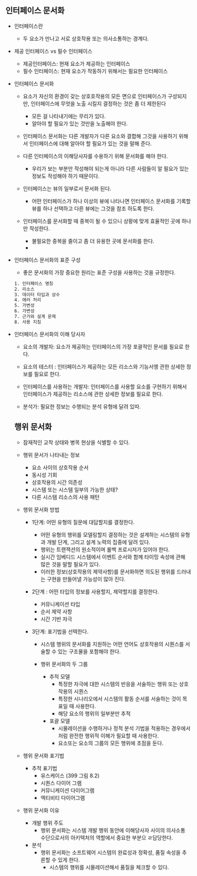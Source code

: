 ## 인터페이스 문서화
- 인터페이스란
    - 두 요소가 만나고 서로 상호작용 또는 의사소통하는 경계다.
- 제공 인터페이스  vs 필수 인터페이스
    - 제공인터페이스: 현재 요소가 제공하는 인터페이스 
    - 필수 인터페이스: 현재 요소가 작동하기 위해서는 필요한 인터페이스
-  인터페이스 문서화
    - 요소가 자신의 환경이 갖는 상호호작용의  모든 면으로 인터페이스가 구성되지만, 인터페이스에 무엇을 노출 시킬지 결정하는 것은 좀 더 제한된다
        - 모든 걸 나타내기에는 무리가 있다.
        - 알아야 할 필요가 있는 것만을 노출해야 한다.

    - 인터페이스 문서화는 다른 개발자가 다른 요소와 결합해 그것을 사용하기 위해서 인터페이스에 대해 알아야 할 필요가 있는 것을 말해 준다.

    - 다른 인터페이스의 이해당사자를 수용하기 위해 문서화를 해야 한다.
        - 우리가 보는 부분만 작성해야 되는게 아니라 다른 사람들이 알 필요가 있는 정보도 작성해야 하기 때문이다.

    - 인터페이스는 뷰의 일부로서 문서화 된다.
        - 어떤 인터페이스가 하나 이상의 뷰에 나타나면 인터페이스 문서화를 기록할 뷰를 하나 선택하고 다른 뷰에는 그것을 참조 하도록 한다.
        
    - 인터페이스를 문서화할 때 중복이 될 수 있으니 상황에 맞게 효율적인 곳에 하나만 작성한다.
         - 불필요한 중복을 줄이고 좀 더 유용한 곳에 문서화를 한다.
         - 

- 인터페이스 문서화의 표준 구성
    - 좋은 문서화의 가장 중요한 원리는 표준 구성을 사용하는 것을 규정한다.

    ```bash
    1. 인터페이스 명칭 
    2. 리소스
    3. 데이터 타입과 상수
    4. 에러 처리
    5. 가변성
    6. 가변성
    7. 근거와 설계 문제
    8. 사용 지침
    ```


- 인터페이스 문서화의 이해 당사자
    
    - 요소의 개발자: 요소가 제공하는 인터페이스의 가장 포괄적인 문서를 필요로 한다.
    - 요소의 테스터 : 인터페이스가 제공하는 모든 리소스와 기능서엥 관한 상세한 정보를 필요로 한다.
    - 인터페이스를 사용하는 개발자: 인터페이스를 사용할 요소를 구현하기 위해서 인터페이스가 제공하는 리소스에 관한 상세한 정보를 필요로 한다.

    - 분석가: 필요한 정보는 수행되는 분석 유형에 달려 있따.


    ## 행위 문서화
    - 잠재적인 교착 상태와 병목 현상을 식별할 수 있다.

    - 행위 문서가 나타내는 정보
        - 요소 사이의 상호작용 순서
        - 동시성 기회
        - 상호작용의 시간 의존성
        - 시스템 또는 시스템 일부의 가능한 상태?
        - 다른 시스템 리소스의 사용 패턴
    - 행위 문서화 방법
        - 1단계: 어떤 유형의 질문에 대답할지를 결정한다.
            - 어떤 유형의 행위를 모델링할지 결정하는 것은 설계하는 시스템의 유형과 개발 단계, 그리고 설계 노력의 집중에 달려 있다. 
            - 행위는 트랜잭션의 원소적이며 롤백 프로시저가 있어야 한다. 
            - 실시간 임베디드 시스템에서 이벤트 순서와 함께 타이밍 속성에 관해 많은 것을 말할 필요가 있다.
            - 이러한 정보(상호작용의 제약사항)를 문서화하면 의도된 행위를 드러내는 구현을 만들어낼 가능성이 많아 진다.

        - 2단계 : 어떤 타입의 정보를 사용할지, 제약할지를 결정한다.
            -  커뮤니케이션 타입
            - 순서 제약 사항
            - 시간 기반 자극 
        - 3단계: 표기법을 선택한다.
            - 시스템 행위의 문서화를 지원하는 어떤 언어도 상호작용의 시퀀스를 서술할 수 있는 구조물을 포함해야 한다.

            - 행위 문서화의 두 그룹
                - 추적 모델
                    - 특정한 자극에 대한 시스템의 반응을 서술하는 행위 또는 상호작용의 시퀀스
                    - 특정한 시나리오에서 시스템의 활동 순서를 서술하는 것이 목표일 때 사용한다.
                    - 해당 요소의 행위의 일부분만 추적
                - 포괄 모델
                    - 시물레이션을 수행하거나 정적 분석 기법을 적용하는 경우에서 처럼 완전한 행위적 이해가 필요할 때 사용한다.
                    - 요소또는 요소의 그룹의 모든 행위에 초점을 둔다.
    - 행위 문서화 표기법
        - 추적 표기법  
            - 유스케이스  (399 그림 8.2) 
            - 시퀀스 다이어 그램
            - 커뮤니케이션 다이어그램
            - 엑티비티 다이어그램 
    - 행위 문서화 이유
        - 개발 행위 주도 
            - 행위 문서화는 시스템 개발 행위 동안에 이해당사자 사이의 의사소통 수단으로서의 아키텍처의 역할에서 중요한 부분으 ㄹ담당한다.
        - 분석
            - 행위 문서화는 소프트웨어 시스템의 완료성과 정확성, 품질 속성을 추론할 수 있게 한다. 
                - 시스템의 행위를 시물레이션해서 품질을 체크할 수 있다.
            
